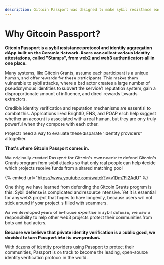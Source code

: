 ```yaml
---
description: Gitcoin Passport was designed to make sybil resistance easy.
---
```


# Why Gitcoin Passport?

**Gitcoin Passport is a sybil resistance protocol and identity aggregation dApp built on the Ceramic Network. Users can collect various identity attestations, called "Stamps", from web2 and web3 authenticators all in one place.**

Many systems, like Gitcoin Grants, assume each participant is a unique human, and offer rewards for these participants. This makes them vulnerable to sybil attacks, where a bad actor creates a large number of pseudonymous identities to subvert the service’s reputation system, gain a disproportionate amount of influence, and direct rewards towards extractors.

Credible identity verification and reputation mechanisms are essential to combat this. Applications liked BrightID, ENS, and POAP each help suggest whether an account is associated with a real human, but they are only truly powerful when they compose with each other.

Projects need a way to evaluate these disparate "identity providers" altogether.

**That's where Gitcoin Passport comes in.**

We originally created Passport for Gitcoin's own needs: to defend Gitcoin's Grants program from sybil attacks so that only real people can help decide which projects receive funds from a shared matching pool.

{% embed url="https://www.youtube.com/watch?v=v1Dm7FI2AdU" %}

One thing we have learned from defending the Gitcoin Grants program is this: Sybil defense is complicated and resource intensive. Yet it is essential for any web3 project that hopes to have longevity, because users will not stick around if your project is filled with scammers.

As we developed years of in-house expertise in sybil defense, we saw a responsibility to help other web3 projects protect their communities from bots and bad actors.

**Because we believe that private identity verification is a public good, we decided to turn Passport into its own product.**

With dozens of identity providers using Passport to protect their communities, Passport is on track to become the leading, open-source identity verification protocol in the world.

###

